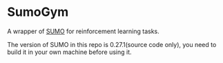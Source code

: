 # SumoGym
A wrapper of [SUMO](http://sumo.dlr.de/wiki/Main_Page) for reinforcement learning tasks.

The version of SUMO in this repo is 0.27.1(source code only), you need to build it in your own machine before using it.
